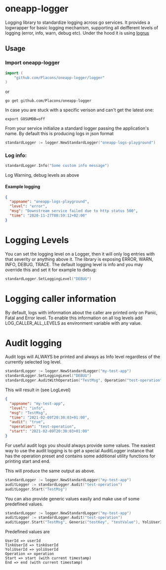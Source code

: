 # oneapp-logger

Logging library to standardize logging across go services. It provides a logwrapper for basic logging mechanism, supporting all deifferent
levels of logging (error, info, warn, debug etc). Under the hood it is using [logrus](https://github.com/sirupsen/logrus)

## Usage

### Import oneapp-logger

```go
import (
	"github.com/Placons/oneapp-logger/logger"
)
```

or

```console
go get github.com/Placons/oneapp-logger
```

In case you are stuck with a specific verison and can't get the latest one:

```console
export GOSUMDB=off
```

From your service initialize a standard logger passing the application's name. By default this is producing logs in json format

```go
standardLogger := logger.NewStandardLogger("oneapp-logs-playground")
```

### Log info:

```go
standardLogger.Info("Some custom info message")
```

Log Warning, debug levels as above

#### Example logging

```json
{
  "appname": "oneapp-logs-playground",
  "level": "error",
  "msg": "Downstream service failed due to http status 500",
  "time": "2020-11-27T08:59:12+02:00"
}
```

# Logging Levels

You can set the logging level on a Logger, then it will only log entries with that severity or anything above it. The library is exposing
ERROR, WARN, INFO, DEBUG, TRACE. The default logging level is info and you may override this and set it for example to debug:

```go
standardLogger.SetLoggingLevel("DEBUG")
```

# Logging caller information

By default, logs with information about the caller are printed only on Panic, Fatal and Error level. To enable this information on all log
levels add LOG_CALLER_ALL_LEVELS as environment variable with any value.

# Audit logging

Audit logs will ALWAYS be printed and always as Info level regardless of the currently selected log level.

```go
standardLogger := logger.NewStandardLogger("my-test-app")
standardLogger.SetLoggingLevel("DEBUG")
standardLogger.AuditWithOperation("TestMsg", Operation("test-operation"), Start())
```

This will result in (see LogLevel)

```json
{
  "appname": "my-test-app",
  "level": "info",
  "msg": "TestMsg",
  "time": "2021-02-09T20:30:03+01:00",
  "audit": "true",
  "operation": "test-operation",
  "start": "2021-02-09T20:30:03+01:00"
}
```
For useful audit logs you should always provide some values. The easiest way to use the audit logging is
to get a special AuditLogger instance that has the operation preset and contains some
additional utility functions for printing start and end.

This will produce the same output as above.
```go
standardLogger := logger.NewStandardLogger("my-test-app")
auditLogger := standardLogger.Audit("test-operation")
auditLogger.Start("TestMsg")
```

You can also provide generic values easily and make use of some predefined values.
```go
standardLogger := logger.NewStandardLogger("my-test-app")
auditLogger := standardLogger.Audit("test-operation")
auditLogger.Start("TestMsg", Generic("testKey", "testValue"), YoliUserId("42"))
```

Predefined values are
```
UserId => userId
TinkUserId => tinkUserId
YoliUserId => yoliUserId
Operation => operation
Start => start (with current timestamp)
End => end (with current timestamp)
```

